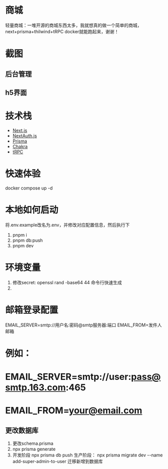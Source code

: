 # 商城  
轻量商城：一堆开源的商城东西太多，我就想真的做一个简单的商城，next+prisma+thilwind+tRPC
docker就能跑起来，谢谢！

# 截图

## 后台管理

## h5界面

# 技术栈
- [Next.js](https://nextjs.org)
- [NextAuth.js](https://next-auth.js.org)
- [Prisma](https://prisma.io)
- [Chakra](https://chakra-ui.com/)
- [tRPC](https://trpc.io)

# 快速体验
docker compose up -d

# 本地如何启动

将.env.example改名为.env，并修改对应配置信息，然后执行下
1. pnpm i
2. pnpm db:push
3. pnpm dev

# 环境变量
1. 修改secret: openssl rand -base64 44 命令行快速生成
2. 
# 邮箱登录配置
EMAIL_SERVER=smtp://用户名:密码@smtp服务器:端口
EMAIL_FROM=发件人邮箱

# 例如：
# EMAIL_SERVER=smtp://user:pass@smtp.163.com:465
# EMAIL_FROM=your@email.com

## 更改数据库 
1. 更改schema.prisma
2. npx prisma generate
2. 开发阶段 npx prisma db push
生产阶段：   npx prisma migrate dev --name add-super-admin-to-user   迁移新增到数据库